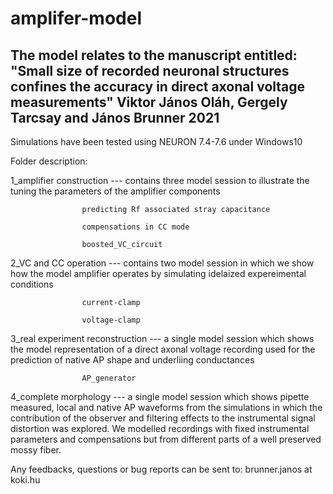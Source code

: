 # amplifer-model

The model relates to the manuscript entitled:
"Small size of recorded neuronal structures confines the accuracy in direct axonal voltage measurements"
	Viktor János Oláh, Gergely Tarcsay and János Brunner
								2021			
----------------------------------------------------------------------------------------------------------
Simulations have been tested using NEURON 7.4-7.6 under Windows10 	

Folder description:

1_amplifier construction --- contains three model session to illustrate the tuning the parameters of the amplifier components

					predicting Rf associated stray capacitance

					compensations in CC mode

					boosted_VC_circuit
					
2_VC and CC operation --- contains two model session in which we show how the model amplifier operates by
			simulating idelaized expereimental conditions
			
					current-clamp
					
					voltage-clamp

3_real experiment reconstruction --- a single model session which shows the model representation of a 
			direct axonal voltage recording used for the prediction of native AP 
			shape and underliing conductances
			
					AP_generator
					
4_complete morphology --- a single model session which shows pipette measured, local and native AP waveforms from the simulations in which the
			contribution of the observer and filtering effects to the instrumental signal distortion was explored. We modelled 
			recordings with fixed instrumental parameters and compensations but from different parts of a well preserved mossy fiber. 




Any feedbacks, questions or bug reports can be sent to: 
brunner.janos at koki.hu
